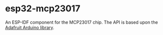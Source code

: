 # esp32-mcp23017
An ESP-IDF component for the MCP23017 chip. The API is based upon the [Adafruit Arduino library](https://github.com/adafruit/Adafruit-MCP23017-Arduino-Library).
